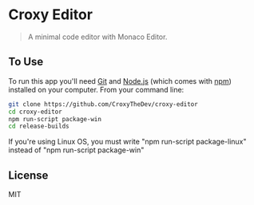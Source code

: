 # Croxy Editor

> A minimal code editor with Monaco Editor.

## To Use

To run this app you'll need [Git](https://git-scm.com) and [Node.js](https://nodejs.org/en/download/) (which comes with [npm](http://npmjs.com)) installed on your computer. From your command line:

```bash
git clone https://github.com/CroxyTheDev/croxy-editor
cd croxy-editor
npm run-script package-win
cd release-builds
```

If you're using Linux OS, you must write "npm run-script package-linux" instead of "npm run-script package-win"

## License

MIT
